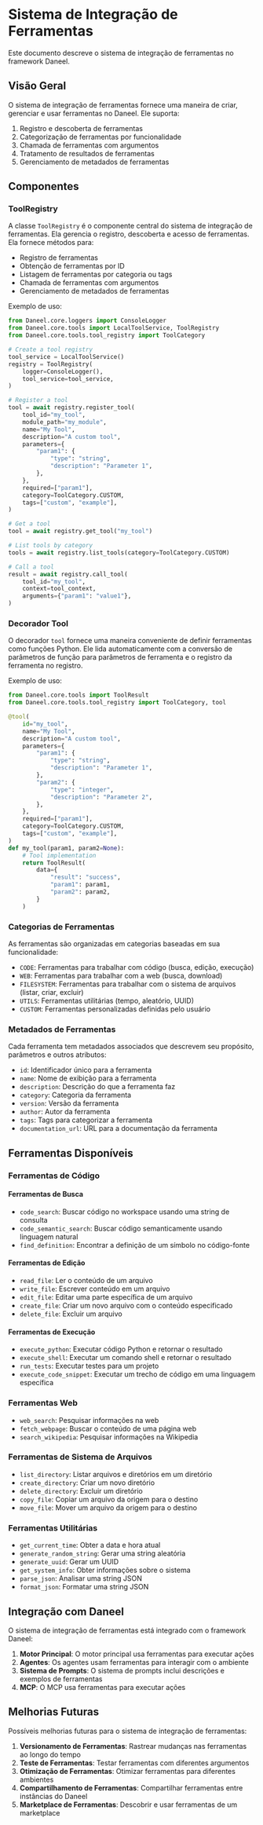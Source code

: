 # Sistema de Integração de Ferramentas

Este documento descreve o sistema de integração de ferramentas no framework Daneel.

## Visão Geral

O sistema de integração de ferramentas fornece uma maneira de criar, gerenciar e usar ferramentas no Daneel. Ele suporta:

1. Registro e descoberta de ferramentas
2. Categorização de ferramentas por funcionalidade
3. Chamada de ferramentas com argumentos
4. Tratamento de resultados de ferramentas
5. Gerenciamento de metadados de ferramentas

## Componentes

### ToolRegistry

A classe `ToolRegistry` é o componente central do sistema de integração de ferramentas. Ela gerencia o registro, descoberta e acesso de ferramentas. Ela fornece métodos para:

- Registro de ferramentas
- Obtenção de ferramentas por ID
- Listagem de ferramentas por categoria ou tags
- Chamada de ferramentas com argumentos
- Gerenciamento de metadados de ferramentas

Exemplo de uso:

```python
from Daneel.core.loggers import ConsoleLogger
from Daneel.core.tools import LocalToolService, ToolRegistry
from Daneel.core.tools.tool_registry import ToolCategory

# Create a tool registry
tool_service = LocalToolService()
registry = ToolRegistry(
    logger=ConsoleLogger(),
    tool_service=tool_service,
)

# Register a tool
tool = await registry.register_tool(
    tool_id="my_tool",
    module_path="my_module",
    name="My Tool",
    description="A custom tool",
    parameters={
        "param1": {
            "type": "string",
            "description": "Parameter 1",
        },
    },
    required=["param1"],
    category=ToolCategory.CUSTOM,
    tags=["custom", "example"],
)

# Get a tool
tool = await registry.get_tool("my_tool")

# List tools by category
tools = await registry.list_tools(category=ToolCategory.CUSTOM)

# Call a tool
result = await registry.call_tool(
    tool_id="my_tool",
    context=tool_context,
    arguments={"param1": "value1"},
)
```

### Decorador Tool

O decorador `tool` fornece uma maneira conveniente de definir ferramentas como funções Python. Ele lida automaticamente com a conversão de parâmetros de função para parâmetros de ferramenta e o registro da ferramenta no registro.

Exemplo de uso:

```python
from Daneel.core.tools import ToolResult
from Daneel.core.tools.tool_registry import ToolCategory, tool

@tool(
    id="my_tool",
    name="My Tool",
    description="A custom tool",
    parameters={
        "param1": {
            "type": "string",
            "description": "Parameter 1",
        },
        "param2": {
            "type": "integer",
            "description": "Parameter 2",
        },
    },
    required=["param1"],
    category=ToolCategory.CUSTOM,
    tags=["custom", "example"],
)
def my_tool(param1, param2=None):
    # Tool implementation
    return ToolResult(
        data={
            "result": "success",
            "param1": param1,
            "param2": param2,
        }
    )
```

### Categorias de Ferramentas

As ferramentas são organizadas em categorias baseadas em sua funcionalidade:

- `CODE`: Ferramentas para trabalhar com código (busca, edição, execução)
- `WEB`: Ferramentas para trabalhar com a web (busca, download)
- `FILESYSTEM`: Ferramentas para trabalhar com o sistema de arquivos (listar, criar, excluir)
- `UTILS`: Ferramentas utilitárias (tempo, aleatório, UUID)
- `CUSTOM`: Ferramentas personalizadas definidas pelo usuário

### Metadados de Ferramentas

Cada ferramenta tem metadados associados que descrevem seu propósito, parâmetros e outros atributos:

- `id`: Identificador único para a ferramenta
- `name`: Nome de exibição para a ferramenta
- `description`: Descrição do que a ferramenta faz
- `category`: Categoria da ferramenta
- `version`: Versão da ferramenta
- `author`: Autor da ferramenta
- `tags`: Tags para categorizar a ferramenta
- `documentation_url`: URL para a documentação da ferramenta

## Ferramentas Disponíveis

### Ferramentas de Código

#### Ferramentas de Busca

- `code_search`: Buscar código no workspace usando uma string de consulta
- `code_semantic_search`: Buscar código semanticamente usando linguagem natural
- `find_definition`: Encontrar a definição de um símbolo no código-fonte

#### Ferramentas de Edição

- `read_file`: Ler o conteúdo de um arquivo
- `write_file`: Escrever conteúdo em um arquivo
- `edit_file`: Editar uma parte específica de um arquivo
- `create_file`: Criar um novo arquivo com o conteúdo especificado
- `delete_file`: Excluir um arquivo

#### Ferramentas de Execução

- `execute_python`: Executar código Python e retornar o resultado
- `execute_shell`: Executar um comando shell e retornar o resultado
- `run_tests`: Executar testes para um projeto
- `execute_code_snippet`: Executar um trecho de código em uma linguagem específica

### Ferramentas Web

- `web_search`: Pesquisar informações na web
- `fetch_webpage`: Buscar o conteúdo de uma página web
- `search_wikipedia`: Pesquisar informações na Wikipedia

### Ferramentas de Sistema de Arquivos

- `list_directory`: Listar arquivos e diretórios em um diretório
- `create_directory`: Criar um novo diretório
- `delete_directory`: Excluir um diretório
- `copy_file`: Copiar um arquivo da origem para o destino
- `move_file`: Mover um arquivo da origem para o destino

### Ferramentas Utilitárias

- `get_current_time`: Obter a data e hora atual
- `generate_random_string`: Gerar uma string aleatória
- `generate_uuid`: Gerar um UUID
- `get_system_info`: Obter informações sobre o sistema
- `parse_json`: Analisar uma string JSON
- `format_json`: Formatar uma string JSON

## Integração com Daneel

O sistema de integração de ferramentas está integrado com o framework Daneel:

1. **Motor Principal**: O motor principal usa ferramentas para executar ações
2. **Agentes**: Os agentes usam ferramentas para interagir com o ambiente
3. **Sistema de Prompts**: O sistema de prompts inclui descrições e exemplos de ferramentas
4. **MCP**: O MCP usa ferramentas para executar ações

## Melhorias Futuras

Possíveis melhorias futuras para o sistema de integração de ferramentas:

1. **Versionamento de Ferramentas**: Rastrear mudanças nas ferramentas ao longo do tempo
2. **Teste de Ferramentas**: Testar ferramentas com diferentes argumentos
3. **Otimização de Ferramentas**: Otimizar ferramentas para diferentes ambientes
4. **Compartilhamento de Ferramentas**: Compartilhar ferramentas entre instâncias do Daneel
5. **Marketplace de Ferramentas**: Descobrir e usar ferramentas de um marketplace
